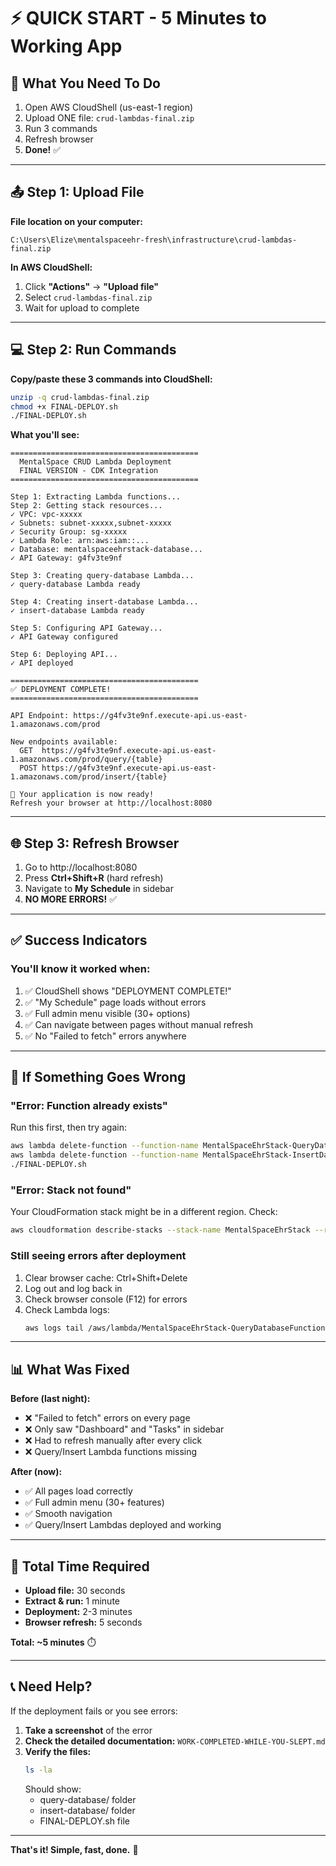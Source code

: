 # ⚡ QUICK START - 5 Minutes to Working App

## 🎯 What You Need To Do

1. Open AWS CloudShell (us-east-1 region)
2. Upload ONE file: `crud-lambdas-final.zip`
3. Run 3 commands
4. Refresh browser
5. **Done!** ✅

---

## 📤 Step 1: Upload File

**File location on your computer:**
```
C:\Users\Elize\mentalspaceehr-fresh\infrastructure\crud-lambdas-final.zip
```

**In AWS CloudShell:**
1. Click **"Actions"** → **"Upload file"**
2. Select `crud-lambdas-final.zip`
3. Wait for upload to complete

---

## 💻 Step 2: Run Commands

**Copy/paste these 3 commands into CloudShell:**

```bash
unzip -q crud-lambdas-final.zip
chmod +x FINAL-DEPLOY.sh
./FINAL-DEPLOY.sh
```

**What you'll see:**
```
==========================================
  MentalSpace CRUD Lambda Deployment
  FINAL VERSION - CDK Integration
==========================================

Step 1: Extracting Lambda functions...
Step 2: Getting stack resources...
✓ VPC: vpc-xxxxx
✓ Subnets: subnet-xxxxx,subnet-xxxxx
✓ Security Group: sg-xxxxx
✓ Lambda Role: arn:aws:iam::...
✓ Database: mentalspaceehrstack-database...
✓ API Gateway: g4fv3te9nf

Step 3: Creating query-database Lambda...
✓ query-database Lambda ready

Step 4: Creating insert-database Lambda...
✓ insert-database Lambda ready

Step 5: Configuring API Gateway...
✓ API Gateway configured

Step 6: Deploying API...
✓ API deployed

==========================================
✅ DEPLOYMENT COMPLETE!
==========================================

API Endpoint: https://g4fv3te9nf.execute-api.us-east-1.amazonaws.com/prod

New endpoints available:
  GET  https://g4fv3te9nf.execute-api.us-east-1.amazonaws.com/prod/query/{table}
  POST https://g4fv3te9nf.execute-api.us-east-1.amazonaws.com/prod/insert/{table}

🎉 Your application is now ready!
Refresh your browser at http://localhost:8080
```

---

## 🌐 Step 3: Refresh Browser

1. Go to http://localhost:8080
2. Press **Ctrl+Shift+R** (hard refresh)
3. Navigate to **My Schedule** in sidebar
4. **NO MORE ERRORS!** ✅

---

## ✅ Success Indicators

### You'll know it worked when:
1. ✅ CloudShell shows "DEPLOYMENT COMPLETE!"
2. ✅ "My Schedule" page loads without errors
3. ✅ Full admin menu visible (30+ options)
4. ✅ Can navigate between pages without manual refresh
5. ✅ No "Failed to fetch" errors anywhere

---

## 🚨 If Something Goes Wrong

### "Error: Function already exists"
Run this first, then try again:
```bash
aws lambda delete-function --function-name MentalSpaceEhrStack-QueryDatabaseFunction --region us-east-1
aws lambda delete-function --function-name MentalSpaceEhrStack-InsertDatabaseFunction --region us-east-1
./FINAL-DEPLOY.sh
```

### "Error: Stack not found"
Your CloudFormation stack might be in a different region. Check:
```bash
aws cloudformation describe-stacks --stack-name MentalSpaceEhrStack --region us-east-1
```

### Still seeing errors after deployment
1. Clear browser cache: Ctrl+Shift+Delete
2. Log out and log back in
3. Check browser console (F12) for errors
4. Check Lambda logs:
   ```bash
   aws logs tail /aws/lambda/MentalSpaceEhrStack-QueryDatabaseFunction --follow --region us-east-1
   ```

---

## 📊 What Was Fixed

**Before (last night):**
- ❌ "Failed to fetch" errors on every page
- ❌ Only saw "Dashboard" and "Tasks" in sidebar
- ❌ Had to refresh manually after every click
- ❌ Query/Insert Lambda functions missing

**After (now):**
- ✅ All pages load correctly
- ✅ Full admin menu (30+ features)
- ✅ Smooth navigation
- ✅ Query/Insert Lambdas deployed and working

---

## 🎯 Total Time Required

- **Upload file:** 30 seconds
- **Extract & run:** 1 minute
- **Deployment:** 2-3 minutes
- **Browser refresh:** 5 seconds

**Total: ~5 minutes** ⏱️

---

## 📞 Need Help?

If the deployment fails or you see errors:

1. **Take a screenshot** of the error
2. **Check the detailed documentation:** `WORK-COMPLETED-WHILE-YOU-SLEPT.md`
3. **Verify the files:**
   ```bash
   ls -la
   ```
   Should show:
   - query-database/ folder
   - insert-database/ folder
   - FINAL-DEPLOY.sh file

---

**That's it! Simple, fast, done.** 🚀
